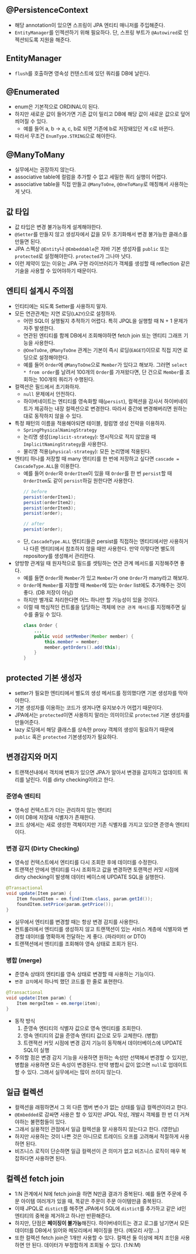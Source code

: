 ## @PersistenceContext
- 해당 annotation이 있으면 스프링이 JPA 엔티티 매니저를 주입해준다.
- `EntityManager`를 인젝션하기 위해 필요하다. 단, 스프링 부트가 `@Autowired`로 인젝션되도록 지원을 해준다.

## EntityManager
- `flush`를 호출하면 영속성 컨텐스트에 있던 쿼리를 DB에 날린다.

## @Enumerated
- enum은 기본적으로 ORDINAL이 된다.
- 하지만 새로운 값이 들어가면 기존 값이 밀리고 DB에 해당 값이 새로운 값으로 덮어씌어질 수 있다.
  - 예를 들어 a, b -> a, c, b로 되면 기존에 b로 저장돼있던 게 c로 바뀐다.
- 따라서 무조건 `EnumType.STRING`으로 해야한다.

## @ManyToMany
- 실무에서는 권장하지 않는다.
- associative table에 컬럼을 추가할 수 없고 세밀한 쿼리 실행이 어렵다.
- associative table을 직접 만들고 `@ManyToOne`, `@OneToMany`로 매칭해서 사용하는 게 낫다.

## 값 타입
- 값 타입은 변경 불가능하게 설계해야한다.
- `@Setter`를 만들지 않고 생성자에서 값을 모두 초기화해서 변경 불가능한 클래스를 만들면 된다.
- JPA 스펙상 `@Entity`나 `@Embeddable`은 자바 기본 생성자를 `public` 또는 `protected`로 설정해야한다. `protected`가 그나마 낫다.
- 이런 제약이 있는 이유는 JPA 구현 라이브러리가 객체를 생성할 때 reflection 같은 기술을 사용할 수 있어야하기 때문이다.

## 엔티티 설계시 주의점
- 인티티에는 되도록 Setter를 사용하지 말자.
- 모든 연관관계는 지연 로딩(`LAZY`)으로 설정하자.
  - 어떤 SQL이 실행될지 추적하기 어렵다. 특히 JPQL을 실행할 때 N + 1 문제가 자주 발생한다.
  - 연관된 엔티티를 함께 DB에서 조회해야하면 fetch join 또는 엔티티 그래프 기능을 사용한다.
  - `@OneToOne`, `@ManyToOne` 관계는 기본이 즉시 로딩(`EAGET`)이므로 직접 지연 로딩으로 설정해야한다.
  - 예를 들어 `Order`에 `@ManyToOne`으로 `Member`가 있다고 해보자. 그러면 `select * from order`를 날려서 100개의 `Order`를 가져왔다면, 단 건으로 `Member`를 조회하는 100개의 쿼리가 수행된다.
- 컬렉션은 필드에서 초기화하자.
  - `null` 문제에서 안전하다.
  - 하이버네이트는 엔티티를 영속화할 때(`persist`), 컬렉션을 감사서 하이버네이트가 제공하는 내장 컬렉션으로 변경한다. 따라서 중간에 변경해버리면 원하는 대로 동작하지 않을 수 있다.
- 특정 패턴의 이름을 적용해야되면 테이블, 컬럼명 생성 전략을 이용하자.
  - `SpringPhysicalNamingStrategy`
  - 논리명 생성(`implicit-strategy`): 명시적으로 적지 않았을 때 `ImplicitNamingStrategy`을 사용한다.
  - 물리명 적용(`physical-strategy`): 모든 논리명에 적용된다.
- 엔티티 하나를 저장할 때 many 엔티티를 한 번에 저장하고 싶다면 `cascade = CascadeType.ALL`을 이용한다.
  - 예를 들어 `Order`와 `OrderItem`이 있을 때 `Order`를 한 번 `persist`할 때 `OrderItem`도 같이 `persist`하길 원한다면 사용한다.
    ```java
    // before
    persist(orderItem1);
    persist(orderItem2);
    persist(orderItem3);
    persist(order);

    // after
    persist(order);
    ```
  - 단, `CascadeType.ALL` 엔티티들은 persist를 직접하는 엔티티에서만 사용하거나 다른 엔티티에서 참조하지 않을 때만 사용한다. 만약 이렇다면 별도의 repository를 생성해서 관리한다.
- 양방향 관계일 때 원자적으로 필드를 셋팅하는 연관 관계 메서드를 지정해주면 좋다.
  - 예를 들면 `Order`와 `Member`가 있고 `Member`가 one `Order`가 many라고 해보자.
  - `Order`에 `Member`를 지정할 때 `Member`에 있는 `Order` list에도 추가해주는 것이 좋다. (DB 저장이 아님)
  - 하지만 별개로 처리한다면 어느 하나만 할 가능성이 있을 것이다.
  - 이럴 때 핵심적인 컨트롤을 담당하는 객체에 `연관 관계 메서드`를 지정해주면 실수를 줄일 수 있다.
    ```java
    class Order {
        ...
        public void setMember(Member member) {
            this.member = member;
            member.getOrders().add(this);
        }
    }
    ```

## protected 기본 생성자
- setter가 필요한 엔티티에서 별도의 생성 메서드를 정의했다면 기본 생성자를 막아야한다.
- 기본 생성자를 이용하는 코드가 생겨나면 유지보수가 어렵기 때문이다.
- JPA에서는 `protected`이면 사용하지 말라는 의미이므로 `protected` 기본 생성자를 만들어준다.
- lazy 로딩에서 해당 클래스를 상속한 proxy 객체의 생성이 필요하기 때문에 `public` 혹은 `protected` 기본생성자가 필요하다.

## 변경감지와 머지
- 트랜잭션내에서 객치에 변화가 있으면 JPA가 알아서 변경을 감지하고 업데이트 쿼리를 날린다. 이를 dirty checking이라고 한다.

### 준영속 엔티티
- 영속성 컨텍스트가 더는 관리하지 않는 엔티티
- 이미 DB에 저장돼 식별자가 존재한다.
- 코드 상에서는 새로 생성한 객체이지만 기존 식별자를 가지고 있으면 준영속 엔티티이다.

### 변경 감지 (Dirty Checking)
- 영속성 컨텍스트에서 엔티티를 다시 조회한 후에 데이터를 수정한다.
- 트랜잭션 안에서 엔티티를 다시 조회하고 값을 변경하면 토랜잭션 커밋 시점에 dirty checking이 발생해 데이터 베이스에 UPDATE SQL을 실행한다.
```java
@Transactional
void update(Item param) {
    Item foundItem = em.find(Item.class, param.getId());
    foundItem.setPrice(param.getPrice());
}
```
- 실무에서 엔티티를 변경할 때는 항상 변경 감지를 사용한다.
- 컨트롤러에서 엔티티를 생성하지 않고 트랜잭션이 있는 서비스 계층에 식별자와 변경할 데이터를 명확하게 전달하는 게 좋다. (파라미터 or DTO)
- 트랜잭션에서 엔티티를 조회해야 영속 상태로 조회가 된다.

### 병합 (merge)
- 준영속 상태의 엔티티를 영속 상태로 변경할 때 사용하는 기능이다.
- `변경 감지`에서 하나씩 했던 코드를 한 줄로 표현한다.
```java
@Transactional
void update(Item param) {
    Item mergeItem = em.merge(item);
}
```
- 동작 방식
  1. 준영속 엔티티의 식별자 값으로 영속 엔티티를 조회한다.
  2. 영속 엔티티의 값을 준영속 엔티티 값으로 모두 교체한다. (병합)
  3. 트랜잭션 커밋 시점에 변경 감지 기능이 동작해서 데이터베이스에 UPDATE SQL이 실행
- 주의할 점은 변경 감지 기능을 사용하면 원하는 속성만 선택해서 변경할 수 있지만, 병합을 사용하면 모든 속성이 변경된다. 만약 병합시 값이 없으면 `null`로 업데이트 할 수 있다. 그래서 실무에서는 많이 쓰이지 않는다.

## 일급 컬렉션
- 컬렉션을 래핑하면서 그 외 다른 멤버 변수가 없는 상태를 일급 컬렉션이라고 한다.
- `@Embedded`로 감싸면 사용은 할 수 있지만 JPQL 작성, 개발시 객체를 한 번 더 거쳐야하는 불편함들이 있다.
- 그래서 실용적인 관점에서 일급 컬렉션을 잘 사용하지 않는다고 한다. (영한님)
- 하지만 사용하는 것이 나쁜 것은 아니므로 트레이드 오프를 고려해서 적절하게 사용하면 된다.
- 비즈니스 로직이 단순하면 일급 컬렉션이 큰 의미가 없고 비즈니스 로직이 매우 복잡하다면 사용하면 된다.

## 컬렉션 fetch join
- 1:N 관계에서 N에 fetch join을 하면 N만큼 결과가 중복된다. 예를 들면 주문에 주문 아이템 여러개가 있을 때, 똑같은 주문이 주문 아이템만큼 중복된다.
- 이때 JPQL로 `distict`를 해주면 JPA에서 SQL에 `distict`를 추가하고 같은 id인 엔티티의 중복을 제거하고 하나만 반환해준다.
- 하지만, 단점은 **페이징이 불가능**해진다. 하이버네이트는 경고 로그를 남기면서 모든 데이터를 DB에서 읽어와 메모리에서 페이징을 한다. (메모리 사망...)
- 또한 컬렉션 fetch join은 1개만 사용할 수 있다. 컬렉션 둘 이상에 페치 조인을 사용하면 안 된다. 데이터가 부정합하게 조회될 수 있다. (1:N:M)
